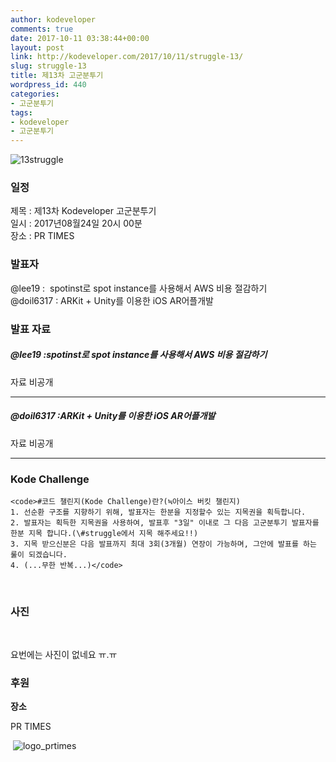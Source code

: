 ```yaml
---
author: kodeveloper
comments: true
date: 2017-10-11 03:38:44+00:00
layout: post
link: http://kodeveloper.com/2017/10/11/struggle-13/
slug: struggle-13
title: 제13차 고군분투기
wordpress_id: 440
categories:
- 고군분투기
tags:
- kodeveloper
- 고군분투기
---
```


![13struggle](http://kodeveloper.com/wp-content/uploads/2017/09/13struggle-1024x573.png)

### 일정

제목 : 제13차 Kodeveloper 고군분투기  
일시 : 2017년08월24일 20시 00분  
장소 : PR TIMES

### 발표자

@lee19 :  spotinst로 spot instance를 사용해서 AWS 비용 절감하기  
@doil6317 : ARKit + Unity를 이용한 iOS AR어플개발

### 발표 자료

##### @lee19 :spotinst로 spot instance를 사용해서 AWS 비용 절감하기

자료 비공개

* * *

##### @doil6317 :ARKit + Unity를 이용한 iOS AR어플개발

자료 비공개

* * *

### Kode Challenge
    
    <code>#코드 챌린지(Kode Challenge)란?(≒아이스 버킷 챌린지)
    1. 선순환 구조를 지향하기 위해, 발표자는 한분을 지정할수 있는 지목권을 획득합니다.
    2. 발표자는 획득한 지목권을 사용하여, 발표후 "3일" 이내로 그 다음 고군분투기 발표자를 한분 지목 합니다.(\#struggle에서 지목 해주세요!!)
    3. 지목 받으신분은 다음 발표까지 최대 3회(3개월) 연장이 가능하며, 그안에 발표를 하는 룰이 되겠습니다.
    4. (...무한 반복...)</code>

 

### 사진

 

요번에는 사진이 없네요 ㅠ.ㅠ

### 후원

**장소**

PR TIMES

 ![logo_prtimes](http://kodeveloper.com/wp-content/uploads/2017/10/logo_prtimes.png)
